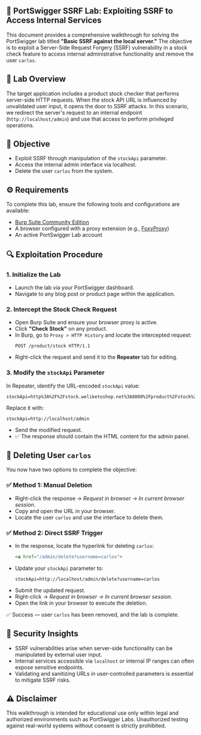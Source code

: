 ## 🧪 PortSwigger SSRF Lab: Exploiting SSRF to Access Internal Services

This document provides a comprehensive walkthrough for solving the PortSwigger lab titled **"Basic SSRF against the local server."** The objective is to exploit a Server-Side Request Forgery (SSRF) vulnerability in a stock check feature to access internal administrative functionality and remove the user `carlos`.

## 📘 Lab Overview

The target application includes a product stock checker that performs server-side HTTP requests. When the stock API URL is influenced by unvalidated user input, it opens the door to SSRF attacks. In this scenario, we redirect the server's request to an internal endpoint (`http://localhost/admin`) and use that access to perform privileged operations.

## 🎯 Objective

- Exploit SSRF through manipulation of the `stockApi` parameter.
- Access the internal admin interface via localhost.
- Delete the user `carlos` from the system.

## ⚙️ Requirements

To complete this lab, ensure the following tools and configurations are available:

- [Burp Suite Community Edition](https://portswigger.net/burp)
- A browser configured with a proxy extension (e.g., [FoxyProxy](https://getfoxyproxy.org/))
- An active PortSwigger Lab account

## 🔍 Exploitation Procedure

### 1. Initialize the Lab

- Launch the lab via your PortSwigger dashboard.
- Navigate to any blog post or product page within the application.

### 2. Intercept the Stock Check Request

- Open Burp Suite and ensure your browser proxy is active.
- Click **"Check Stock"** on any product.
- In Burp, go to `Proxy > HTTP History` and locate the intercepted request:
  ```
  POST /product/stock HTTP/1.1
  ```
- Right-click the request and send it to the **Repeater** tab for editing.

### 3. Modify the `stockApi` Parameter

In Repeater, identify the URL-encoded `stockApi` value:
```
stockApi=http%3A%2F%2Fstock.weliketoshop.net%3A8080%2Fproduct%2Fstock%2Fcheck%3FproductId%3D1%26storeId%3D2
```

Replace it with:
```
stockApi=http://localhost/admin
```

- Send the modified request.
- ✅ The response should contain the HTML content for the admin panel.

## 🧨 Deleting User `carlos`

You now have two options to complete the objective:

### ✅ Method 1: Manual Deletion

- Right-click the response → *Request in browser → In current browser session*.
- Copy and open the URL in your browser.
- Locate the user `carlos` and use the interface to delete them.

### ✅ Method 2: Direct SSRF Trigger

- In the response, locate the hyperlink for deleting `carlos`:
  ```html
  <a href="/admin/delete?username=carlos">
  ```
- Update your `stockApi` parameter to:
  ```
  stockApi=http://localhost/admin/delete?username=carlos
  ```
- Submit the updated request.
- Right-click → *Request in browser → In current browser session*.
- Open the link in your browser to execute the deletion.

✅ Success — user `carlos` has been removed, and the lab is complete.

## 🧠 Security Insights

- SSRF vulnerabilities arise when server-side functionality can be manipulated by external user input.
- Internal services accessible via `localhost` or internal IP ranges can often expose sensitive endpoints.
- Validating and sanitizing URLs in user-controlled parameters is essential to mitigate SSRF risks.

## ⚠️ Disclaimer
This walkthrough is intended for educational use only within legal and authorized environments such as PortSwigger Labs. Unauthorized testing against real-world systems without consent is strictly prohibited.
